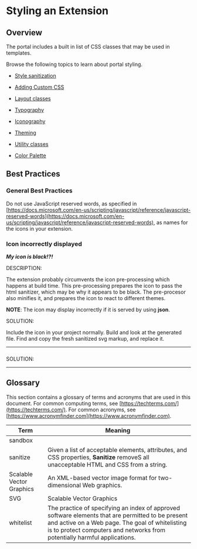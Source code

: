 
<a name="styling-an-extension"></a>
# Styling an Extension

<a name="styling-an-extension-overview"></a>
## Overview

The portal includes a built in list of CSS classes that may be used in templates.

Browse the following topics to learn about portal styling.

* [Style sanitization](top-style-guide-html-css-sanitization.md)

* [Adding Custom CSS](top-style-guide-custom-css.md)

* [Layout classes](top-style-guide-layout.md)

* [Typography](top-style-guide-typography.md)

* [Iconography](top-style-guide-iconography.md)

* [Theming](top-style-guide-theming.md)

* [Utility classes](top-style-guide-utility-classes.md)

* [Color Palette](top-style-guide-color-palette.md)


<!--
 gitdown": "include-file", "file": "../templates/portalfx-extensions-bp-style-guide.md"}
-->


<a name="styling-an-extension-best-practices"></a>
## Best Practices

<a name="styling-an-extension-best-practices-general-best-practices"></a>
### General Best Practices

Do not use JavaScript reserved words, as specified in [https://docs.microsoft.com/en-us/scripting/javascript/reference/javascript-reserved-words](https://docs.microsoft.com/en-us/scripting/javascript/reference/javascript-reserved-words), as names for the icons in your extension.



<a name="styling-an-extension-best-practices-icon-incorrectly-displayed"></a>
### Icon incorrectly displayed

***My icon is black!?!***

DESCRIPTION:

The extension  probably circumvents the  icon pre-processing which happens at build time. This pre-processing  prepares the icon to pass the  html sanitizer, which may be why it appears to be black.  The pre-procesor also minifies it, and prepares the icon to react to different themes. 

**NOTE**: The icon may display incorrectly if it is served by using **json**.

SOLUTION: 

Include the icon in your project normally. Build and  look at the generated file.  Find and copy the  fresh sanitized svg markup, and replace it.

* * *
 
<a name="styling-an-extension-best-practices-"></a>
### 

SOLUTION:

* * *

<a name="styling-an-extension-glossary"></a>
## Glossary

 This section contains a glossary of terms and acronyms that are used in this document. For common computing terms, see [https://techterms.com/](https://techterms.com/). For common acronyms, see [https://www.acronymfinder.com](https://www.acronymfinder.com).

| Term                 | Meaning |
| ---                  | --- |
| sandbox | |
| sanitize             | Given a list of acceptable elements, attributes, and CSS properties, **Sanitize** removeS all unacceptable HTML and CSS from a string.  |
| Scalable Vector Graphics | An XML-based vector image format for two-dimensional Web graphics. |
| SVG | Scalable Vector Graphics |
| whitelist | The practice of specifying an index of approved software elements  that are permitted to be present and active on a Web page. The goal of whitelisting is to protect computers and networks from potentially harmful applications.  |

